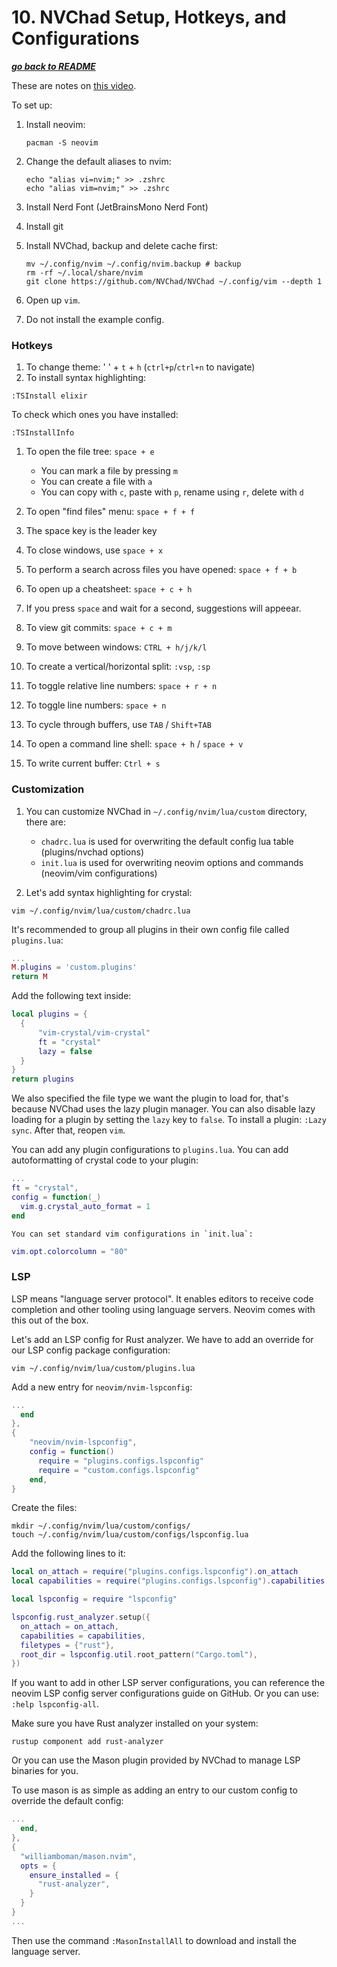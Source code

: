 # 10. NVChad Setup, Hotkeys, and Configurations

[***go back to README***](README.md)

These are notes on [this video](https://youtu.be/Mtgo-nP_r8Y).

To set up:

1. Install neovim:

   ```
   pacman -S neovim
   ```

1. Change the default aliases to nvim:

   ```
   echo "alias vi=nvim;" >> .zshrc
   echo "alias vim=nvim;" >> .zshrc
   ```

1. Install Nerd Font (JetBrainsMono Nerd Font)
1. Install git
1. Install NVChad, backup and delete cache first:

   ```
   mv ~/.config/nvim ~/.config/nvim.backup # backup
   rm -rf ~/.local/share/nvim
   git clone https://github.com/NVChad/NVChad ~/.config/vim --depth 1
   ```

1. Open up `vim`.
1. Do not install the example config.

### Hotkeys

1. To change theme: ' ' + `t` + `h` (`ctrl+p`/`ctrl+n` to navigate)
1. To install syntax highlighting:
    
```
:TSInstall elixir
```

   To check which ones you have installed:

```
:TSInstallInfo
```

1. To open the file tree: `space + e`

   - You can mark a file by pressing `m`
   - You can create a file with `a`
   - You can copy with `c`, paste with `p`, rename using `r`, delete with `d`

1. To open "find files" menu: `space + f + f`

1. The space key is the leader key

1. To close windows, use `space + x`

1. To perform a search across files you have opened: `space + f + b`

1. To open up a cheatsheet: `space + c + h`

1. If you press `space` and wait for a second, suggestions will appeear.

1. To view git commits: `space + c + m`

1. To move between windows: `CTRL + h/j/k/l`

1. To create a vertical/horizontal split: `:vsp`, `:sp`

1. To toggle relative line numbers: `space + r + n`

1. To toggle line numbers: `space + n`

1. To cycle through buffers, use `TAB` / `Shift+TAB`

1. To open a command line shell: `space + h` / `space + v`

1. To write current buffer: `Ctrl + s`

### Customization

1. You can customize NVChad in `~/.config/nvim/lua/custom` directory, there
   are:

   - `chadrc.lua` is used for overwriting the default config lua table
     (plugins/nvchad options)
   - `init.lua` is used for overwriting neovim options and commands (neovim/vim
     configurations)

1. Let's add syntax highlighting for crystal:

```
vim ~/.config/nvim/lua/custom/chadrc.lua
```

   It's recommended to group all plugins in their own config file called
   `plugins.lua`:
    
```lua
...
M.plugins = 'custom.plugins'
return M
```

   Add the following text inside:

```lua
local plugins = {
  {
      "vim-crystal/vim-crystal"
      ft = "crystal"
      lazy = false
  }
}
return plugins
```

   We also specified the file type we want the plugin to load for, that's
   because NVChad uses the lazy plugin manager. You can also disable lazy
   loading for a plugin by setting the `lazy` key to `false`. To install a
   plugin: `:Lazy sync`. After that, reopen `vim`.

   You can add any plugin configurations to `plugins.lua`. You can add
   autoformatting of crystal code to your plugin:

```lua
...
ft = "crystal",
config = function(_)
  vim.g.crystal_auto_format = 1
end
```

    You can set standard vim configurations in `init.lua`:

```lua
vim.opt.colorcolumn = "80"
```

### LSP

LSP means "language server protocol". It enables editors to receive code
completion and other tooling using language servers. Neovim comes with this out
of the box. 

Let's add an LSP config for Rust analyzer. We have to add an override for our
LSP config package configuration:

```
vim ~/.config/nvim/lua/custom/plugins.lua
```

Add a new entry for `neovim/nvim-lspconfig`:

```lua
...
  end
},
{
    "neovim/nvim-lspconfig",
    config = function()
      require = "plugins.configs.lspconfig"
      require = "custom.configs.lspconfig"
    end,
}
```

Create the files:

```
mkdir ~/.config/nvim/lua/custom/configs/
touch ~/.config/nvim/lua/custom/configs/lspconfig.lua
```

Add the following lines to it:

```lua
local on_attach = require("plugins.configs.lspconfig").on_attach
local capabilities = require("plugins.configs.lspconfig").capabilities

local lspconfig = require "lspconfig"

lspconfig.rust_analyzer.setup({
  on_attach = on_attach,
  capabilities = capabilities,
  filetypes = {"rust"},
  root_dir = lspconfig.util.root_pattern("Cargo.toml"),
})
```

If you want to add in other LSP server configurations, you can reference the
neovim LSP config server configurations guide on GitHub. Or you can use: `:help
lspconfig-all`.

Make sure you have Rust analyzer installed on your system:

```
rustup component add rust-analyzer
```

Or you can use the Mason plugin provided by NVChad to manage LSP binaries for
you. 

To use mason is as simple as adding an entry to our custom config to override
the default config:

```lua
...
  end,
},
{
  "williamboman/mason.nvim",
  opts = {
    ensure_installed = {
      "rust-analyzer",
    }
  }
}
...
```

Then use the command `:MasonInstallAll` to download and install the language
server.
